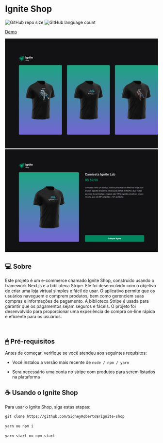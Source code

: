 # Ignite Shop

<!---Esses são exemplos. Veja https://shields.io para outras pessoas ou para personalizar este conjunto de escudos. Você pode querer incluir dependências, status do projeto e informações de licença aqui--->

![GitHub repo size](https://img.shields.io/github/repo-size/SidneyRoberto9/ignite-shop?style=for-the-badge)
![GitHub language count](https://img.shields.io/github/languages/count/SidneyRoberto9/ignite-shop?style=for-the-badge)

<a href="https://ignite-shop-sid.vercel.app/" target="_blank">Demo</a>

<img src=".github/1440x1035.png" alt="exemplo imagem">
<img src=".github/item.png" alt="exemplo imagem">
<br /> 
 
## 💻 Sobre

Este projeto é um e-commerce chamado Ignite Shop, construído usando o framework Next.js e a biblioteca Stripe. Ele foi desenvolvido com o objetivo de criar uma loja virtual simples e fácil de usar. O aplicativo permite que os usuários naveguem e comprem produtos, bem como gerenciem suas compras e informações de pagamento. A biblioteca Stripe é usada para garantir que os pagamentos sejam seguros e fáceis. O projeto foi desenvolvido para proporcionar uma experiência de compra on-line rápida e eficiente para os usuários.

<br />

## 🖱 Pré-requisitos

Antes de começar, verifique se você atendeu aos seguintes requisitos:

- Você instalou a versão mais recente de `node / npm / yarn`

- Sera necessário uma conta no stripe com produtos para serem listados na plataforma
  <br />

## ☕ Usando o Ignite Shop

Para usar o Ignite Shop, siga estas etapas:

```
git clone https://github.com/SidneyRoberto9/ignite-shop

yarn ou npm i

yarn start ou npm start
```
